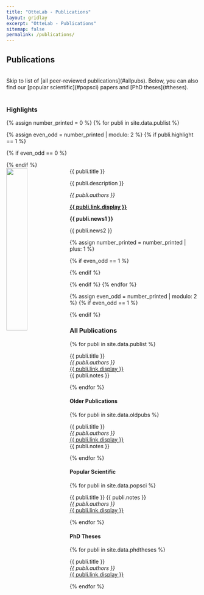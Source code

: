 ```yaml
---
title: "OtteLab - Publications"
layout: gridlay
excerpt: "OtteLab - Publications"
sitemap: false
permalink: /publications/
---
```



## Publications
<br />
Skip to list of [all peer-reviewed publications](#allpubs). Below, you can also find our [popular scientific](#popsci) papers and [PhD theses](#theses).
<br />
<br />
 
### Highlights

{% assign number_printed = 0 %}
{% for publi in site.data.publist %}

{% assign even_odd = number_printed | modulo: 2 %}
{% if publi.highlight == 1 %}

{% if even_odd == 0 %}
<div class="row">
{% endif %}

<div class="col-sm-6 clearfix">
 <div class="well">
  <pubtit>{{ publi.title }}</pubtit>
  <img src="{{ site.url }}{{ site.baseurl }}/images/pubpic/{{ publi.image }}" class="img-responsive" width="33%" style="float: left" />
  <p>{{ publi.description }}</p>
  <p><em>{{ publi.authors }}</em></p>
  <p><strong><a href="{{ publi.link.url }}">{{ publi.link.display }}</a></strong></p>
  <p class="text-danger"><strong> {{ publi.news1 }}</strong></p>
  <p> {{ publi.news2 }}</p>
 </div>
</div>

{% assign number_printed = number_printed | plus: 1 %}

{% if even_odd == 1 %}
</div>
{% endif %}

{% endif %}
{% endfor %}

{% assign even_odd = number_printed | modulo: 2 %}
{% if even_odd == 1 %}
</div>
{% endif %}

<p id="allpubs"></p>

<!--
### Patents

-->


### All Publications

{% for publi in site.data.publist %}

  {{ publi.title }} <br />
  <i>{{ publi.authors }}</i> <br /><a href="{{ publi.link.url }}">{{ publi.link.display }}</a><br />
  {{ publi.notes }}

{% endfor %}
<br />

#### Older Publications

{% for publi in site.data.oldpubs %}

  {{ publi.title }} <br />
  <i>{{ publi.authors }}</i> <br /><a href="{{ publi.link.url }}">{{ publi.link.display }}</a><br />
  {{ publi.notes }}

{% endfor %}
<br />

<p id="popsci"></p>

#### Popular Scientific

{% for publi in site.data.popsci %}

  {{ publi.title }} {{ publi.notes }} <br />
  <i>{{ publi.authors }}</i> <br />
  <a href="{{ publi.link.url }}">{{ publi.link.display }}</a>

{% endfor %}
<br />

<p id="theses"></p>

#### PhD Theses

{% for publi in site.data.phdtheses %}

  {{ publi.title }} <br />
  <i>{{ publi.authors }}</i> <br />
  <a href="{{ publi.link.url }}">{{ publi.link.display }}</a>

{% endfor %}
<br />
